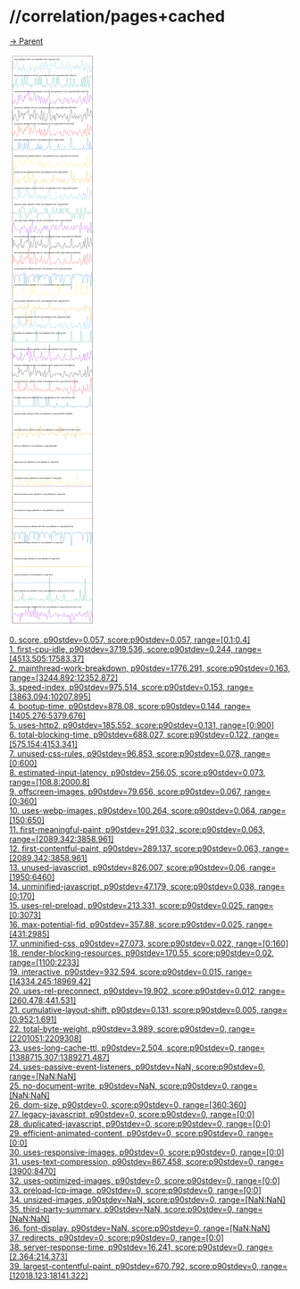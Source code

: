 
# //correlation/pages+cached

[→ Parent](../..)

![PLOT: correlation](./correlation.svg)

[0. score, p90stdev=0.057, score:p90stdev=0.057, range=[0.1:0.4]](../../meta/score/samples/pages+cached)  
[1. first-cpu-idle, p90stdev=3719.536, score:p90stdev=0.244, range=[4513.505:17583.37]](../../first-cpu-idle/samples/pages+cached/)  
[2. mainthread-work-breakdown, p90stdev=1776.291, score:p90stdev=0.163, range=[3244.892:12352.872]](../../mainthread-work-breakdown/samples/pages+cached/)  
[3. speed-index, p90stdev=975.514, score:p90stdev=0.153, range=[3863.094:10207.895]](../../speed-index/samples/pages+cached/)  
[4. bootup-time, p90stdev=878.08, score:p90stdev=0.144, range=[1405.276:5379.676]](../../bootup-time/samples/pages+cached/)  
[5. uses-http2, p90stdev=185.552, score:p90stdev=0.131, range=[0:900]](../../uses-http2/samples/pages+cached/)  
[6. total-blocking-time, p90stdev=688.027, score:p90stdev=0.122, range=[575.154:4153.341]](../../total-blocking-time/samples/pages+cached/)  
[7. unused-css-rules, p90stdev=96.853, score:p90stdev=0.078, range=[0:600]](../../unused-css-rules/samples/pages+cached/)  
[8. estimated-input-latency, p90stdev=256.05, score:p90stdev=0.073, range=[108.8:2000.8]](../../estimated-input-latency/samples/pages+cached/)  
[9. offscreen-images, p90stdev=79.656, score:p90stdev=0.067, range=[0:360]](../../offscreen-images/samples/pages+cached/)  
[10. uses-webp-images, p90stdev=100.264, score:p90stdev=0.064, range=[150:650]](../../uses-webp-images/samples/pages+cached/)  
[11. first-meaningful-paint, p90stdev=291.032, score:p90stdev=0.063, range=[2089.342:3858.961]](../../first-meaningful-paint/samples/pages+cached/)  
[12. first-contentful-paint, p90stdev=289.137, score:p90stdev=0.063, range=[2089.342:3858.961]](../../first-contentful-paint/samples/pages+cached/)  
[13. unused-javascript, p90stdev=826.007, score:p90stdev=0.06, range=[1950:6460]](../../unused-javascript/samples/pages+cached/)  
[14. unminified-javascript, p90stdev=47.179, score:p90stdev=0.038, range=[0:170]](../../unminified-javascript/samples/pages+cached/)  
[15. uses-rel-preload, p90stdev=213.331, score:p90stdev=0.025, range=[0:3073]](../../uses-rel-preload/samples/pages+cached/)  
[16. max-potential-fid, p90stdev=357.88, score:p90stdev=0.025, range=[431:2985]](../../max-potential-fid/samples/pages+cached/)  
[17. unminified-css, p90stdev=27.073, score:p90stdev=0.022, range=[0:160]](../../unminified-css/samples/pages+cached/)  
[18. render-blocking-resources, p90stdev=170.55, score:p90stdev=0.02, range=[1100:2233]](../../render-blocking-resources/samples/pages+cached/)  
[19. interactive, p90stdev=932.594, score:p90stdev=0.015, range=[14334.245:18969.42]](../../interactive/samples/pages+cached/)  
[20. uses-rel-preconnect, p90stdev=19.902, score:p90stdev=0.012, range=[260.478:441.531]](../../uses-rel-preconnect/samples/pages+cached/)  
[21. cumulative-layout-shift, p90stdev=0.131, score:p90stdev=0.005, range=[0.952:1.691]](../../cumulative-layout-shift/samples/pages+cached/)  
[22. total-byte-weight, p90stdev=3.989, score:p90stdev=0, range=[2201051:2209308]](../../total-byte-weight/samples/pages+cached/)  
[23. uses-long-cache-ttl, p90stdev=2.504, score:p90stdev=0, range=[1388715.307:1389271.487]](../../uses-long-cache-ttl/samples/pages+cached/)  
[24. uses-passive-event-listeners, p90stdev=NaN, score:p90stdev=0, range=[NaN:NaN]](../../uses-passive-event-listeners/samples/pages+cached/)  
[25. no-document-write, p90stdev=NaN, score:p90stdev=0, range=[NaN:NaN]](../../no-document-write/samples/pages+cached/)  
[26. dom-size, p90stdev=0, score:p90stdev=0, range=[360:360]](../../dom-size/samples/pages+cached/)  
[27. legacy-javascript, p90stdev=0, score:p90stdev=0, range=[0:0]](../../legacy-javascript/samples/pages+cached/)  
[28. duplicated-javascript, p90stdev=0, score:p90stdev=0, range=[0:0]](../../duplicated-javascript/samples/pages+cached/)  
[29. efficient-animated-content, p90stdev=0, score:p90stdev=0, range=[0:0]](../../efficient-animated-content/samples/pages+cached/)  
[30. uses-responsive-images, p90stdev=0, score:p90stdev=0, range=[0:0]](../../uses-responsive-images/samples/pages+cached/)  
[31. uses-text-compression, p90stdev=867.458, score:p90stdev=0, range=[3900:8470]](../../uses-text-compression/samples/pages+cached/)  
[32. uses-optimized-images, p90stdev=0, score:p90stdev=0, range=[0:0]](../../uses-optimized-images/samples/pages+cached/)  
[33. preload-lcp-image, p90stdev=0, score:p90stdev=0, range=[0:0]](../../preload-lcp-image/samples/pages+cached/)  
[34. unsized-images, p90stdev=NaN, score:p90stdev=0, range=[NaN:NaN]](../../unsized-images/samples/pages+cached/)  
[35. third-party-summary, p90stdev=NaN, score:p90stdev=0, range=[NaN:NaN]](../../third-party-summary/samples/pages+cached/)  
[36. font-display, p90stdev=NaN, score:p90stdev=0, range=[NaN:NaN]](../../font-display/samples/pages+cached/)  
[37. redirects, p90stdev=0, score:p90stdev=0, range=[0:0]](../../redirects/samples/pages+cached/)  
[38. server-response-time, p90stdev=16.241, score:p90stdev=0, range=[2.364:214.373]](../../server-response-time/samples/pages+cached/)  
[39. largest-contentful-paint, p90stdev=670.792, score:p90stdev=0, range=[12018.123:18141.322]](../../largest-contentful-paint/samples/pages+cached/)  
